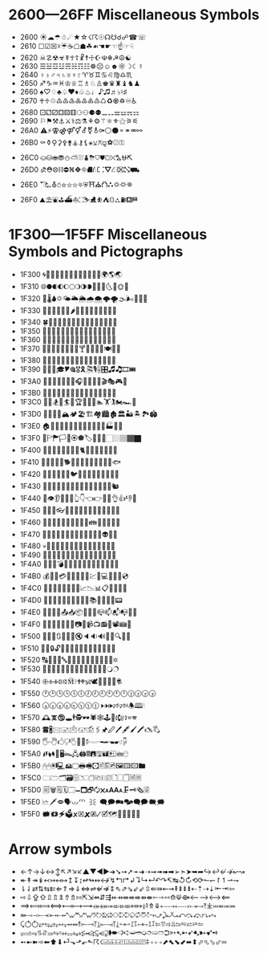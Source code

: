 # 2600—26FF Miscellaneous Symbols
- 2600    ☀☁☂☃☄★☆☇☈☉☊☋☌☍☎☏
- 2610    ☐☑☒☓☔☕☖☗☘☙☚☛☜☝☞☟
- 2620    ☠☡☢☣☤☥☦☧☨☩☪☫☬☭☮☯
- 2630    ☰☱☲☳☴☵☶☷☸☹☺☻☼☽☾☿
- 2640    ♀♁♂♃♄♅♆♇♈♉♊♋♌♍♎♏
- 2650    ♐♑♒♓♔♕♖♗♘♙♚♛♜♝♞♟
- 2660    ♠♡♢♣♤♥♦♧♨♩♪♫♬♭♮♯
- 2670    ♰♱♲♳♴♵♶♷♸♹♺♻♼♽♾♿
- 2680    ⚀⚁⚂⚃⚄⚅⚆⚇⚈⚉⚊⚋⚌⚍⚎⚏
- 2690    ⚐⚑⚒⚓⚔⚕⚖⚗⚘⚙⚚⚛⚜⚝⚞⚟
- 26A0    ⚠⚡⚢⚣⚤⚥⚦⚧⚨⚩⚪⚫⚬⚭⚮⚯
- 26B0    ⚰⚱⚲⚳⚴⚵⚶⚷⚸⚹⚺⚻⚼⚽⚾⚿
- 26C0    ⛀⛁⛂⛃⛄⛅⛆⛇⛈⛉⛊⛋⛌⛍⛎⛏
- 26D0    ⛐⛑⛒⛓⛔⛕⛖⛗⛘⛙⛚⛛⛜⛝⛞⛟
- 26E0    ⛠⛡⛢⛣⛤⛥⛦⛧⛨⛩⛪⛫⛬⛭⛮⛯
- 26F0    ⛰⛱⛲⛳⛴⛵⛶⛷⛸⛹⛺⛻⛼⛽⛾⛿

# 1F300—1F5FF Miscellaneous Symbols and Pictographs
- 1F300   🌀🌁🌂🌃🌄🌅🌆🌇🌈🌉🌊🌋🌌🌍🌎🌏
- 1F310   🌐🌑🌒🌓🌔🌕🌖🌗🌘🌙🌚🌛🌜🌝🌞🌟
- 1F320   🌠🌡🌢🌣🌤🌥🌦🌧🌨🌩🌪🌫🌬🌭🌮🌯
- 1F330   🌰🌱🌲🌳🌴🌵🌶🌷🌸🌹🌺🌻🌼🌽🌾🌿
- 1F340   🍀🍁🍂🍃🍄🍅🍆🍇🍈🍉🍊🍋🍌🍍🍎🍏
- 1F350   🍐🍑🍒🍓🍔🍕🍖🍗🍘🍙🍚🍛🍜🍝🍞🍟
- 1F360   🍠🍡🍢🍣🍤🍥🍦🍧🍨🍩🍪🍫🍬🍭🍮🍯
- 1F370   🍰🍱🍲🍳🍴🍵🍶🍷🍸🍹🍺🍻🍼🍽🍾🍿
- 1F380   🎀🎁🎂🎃🎄🎅🎆🎇🎈🎉🎊🎋🎌🎍🎎🎏
- 1F390   🎐🎑🎒🎓🎔🎕🎖🎗🎘🎙🎚🎛🎜🎝🎞🎟
- 1F3A0   🎠🎡🎢🎣🎤🎥🎦🎧🎨🎩🎪🎫🎬🎭🎮🎯
- 1F3B0   🎰🎱🎲🎳🎴🎵🎶🎷🎸🎹🎺🎻🎼🎽🎾🎿
- 1F3C0   🏀🏁🏂🏃🏄🏅🏆🏇🏈🏉🏊🏋🏌🏍🏎🏏
- 1F3D0   🏐🏑🏒🏓🏔🏕🏖🏗🏘🏙🏚🏛🏜🏝🏞🏟
- 1F3E0   🏠🏡🏢🏣🏤🏥🏦🏧🏨🏩🏪🏫🏬🏭🏮🏯
- 1F3F0   🏰🏱🏲🏳🏴🏵🏶🏷🏸🏹🏺🏻🏼🏽🏾🏿
- 1F400   🐀🐁🐂🐃🐄🐅🐆🐇🐈🐉🐊🐋🐌🐍🐎🐏
- 1F410   🐐🐑🐒🐓🐔🐕🐖🐗🐘🐙🐚🐛🐜🐝🐞🐟
- 1F420   🐠🐡🐢🐣🐤🐥🐦🐧🐨🐩🐪🐫🐬🐭🐮🐯
- 1F430   🐰🐱🐲🐳🐴🐵🐶🐷🐸🐹🐺🐻🐼🐽🐾🐿
- 1F440   👀👁👂👃👄👅👆👇👈👉👊👋👌👍👎👏
- 1F450   👐👑👒👓👔👕👖👗👘👙👚👛👜👝👞👟
- 1F460   👠👡👢👣👤👥👦👧👨👩👪👫👬👭👮👯
- 1F470   👰👱👲👳👴👵👶👷👸👹👺👻👼👽👾👿
- 1F480   💀💁💂💃💄💅💆💇💈💉💊💋💌💍💎💏
- 1F490   💐💑💒💓💔💕💖💗💘💙💚💛💜💝💞💟
- 1F4A0   💠💡💢💣💤💥💦💧💨💩💪💫💬💭💮💯
- 1F4B0   💰💱💲💳💴💵💶💷💸💹💺💻💼💽💾💿
- 1F4C0   📀📁📂📃📄📅📆📇📈📉📊📋📌📍📎📏
- 1F4D0   📐📑📒📓📔📕📖📗📘📙📚📛📜📝📞📟
- 1F4E0   📠📡📢📣📤📥📦📧📨📩📪📫📬📭📮📯
- 1F4F0   📰📱📲📳📴📵📶📷📸📹📺📻📼📽📾📿
- 1F500   🔀🔁🔂🔃🔄🔅🔆🔇🔈🔉🔊🔋🔌🔍🔎🔏
- 1F510   🔐🔑🔒🔓🔔🔕🔖🔗🔘🔙🔚🔛🔜🔝🔞🔟
- 1F520   🔠🔡🔢🔣🔤🔥🔦🔧🔨🔩🔪🔫🔬🔭🔮🔯
- 1F530   🔰🔱🔲🔳🔴🔵🔶🔷🔸🔹🔺🔻🔼🔽🔾🔿
- 1F540   🕀🕁🕂🕃🕄🕅🕆🕇🕈🕉🕊🕋🕌🕍🕎🕏
- 1F550   🕐🕑🕒🕓🕔🕕🕖🕗🕘🕙🕚🕛🕜🕝🕞🕟
- 1F560   🕠🕡🕢🕣🕤🕥🕦🕧🕨🕩🕪🕫🕬🕭🕮🕯
- 1F570   🕰🕱🕲🕳🕴🕵🕶🕷🕸🕹🕺🕻🕼🕽🕾🕿
- 1F580   🖀🖁🖂🖃🖄🖅🖆🖇🖈🖉🖊🖋🖌🖍🖎🖏
- 1F590   🖐🖑🖒🖓🖔🖕🖖🖗🖘🖙🖚🖛🖜🖝🖞🖟
- 1F5A0   🖠🖡🖢🖣🖤🖥🖦🖧🖨🖩🖪🖫🖬🖭🖮🖯
- 1F5B0   🖰🖱🖲🖳🖴🖵🖶🖷🖸🖹🖺🖻🖼🖽🖾🖿
- 1F5C0   🗀🗁🗂🗃🗄🗅🗆🗇🗈🗉🗊🗋🗌🗍🗎🗏
- 1F5D0   🗐🗑🗒🗓🗔🗕🗖🗗🗘🗙🗚🗛🗜🗝🗞🗟
- 1F5E0   🗠🗡🗢🗣🗤🗥🗦🗧🗨🗩🗪🗫🗬🗭🗮🗯
- 1F5F0   🗰🗱🗲🗳🗴🗵🗶🗷🗸🗹🗺🗻🗼🗽🗾🗿

# Arrow symbols
- ←↑→↓↔↕↖↗↘↙▲▼◀▶➔➘➙➚➛➜➝➞➟➠➡➢➣➤➥➦↪↩↚↛↜↝
- ↞↟↠↡↢↣↤↦↥↧↨↫↬↭↮↯↰↱↲↴↳↵↶↷↸↹↺↻⟲⟳↼↽↾↿⇀⇁
- ⇂⇃⇄⇅⇆⇇⇐⇑⇒⇓⇔⇌⇍⇏⇕⇖⇗⇘⇙⇙⇳⇚⇛⇜⇝⇞⇟⇟⇟⇠⇡⇢⇣⇤⇥⇦
- ⇨⇩⇪⇧⇫⇬⇭⇮⇯⇰⇱⇲⇴⇵⇶⇷⇸⇹⇺⇺⇻⇼⇽⇾⇿⟰⟱⟴⟵⟶⟷⟸
- ⟹⟽⟾⟺⟻⟼⟿⤀⤁⤅⤂⤃⤄⤆⤇⤈⤉⤊⤋⤌⤍⤎⤏⤐⤑⤒⤓⤔⤕⤖⤗
- ⤘⤙⤙⤚⤛⤜⤝⤞⤡⤢⤣⤤⤥⤦⤧⤨⤩⤪⤭⤮⤯⤰⤱⤲⤳⤻⤸⤾⤿⤺⤼⤽⤴⤵⤶⤷
- ⤹⥀⥁⥂⥃⥄⥅⥆⥇⥈⥉⥒⥓⥔⥕⥖⥗⥘⥙⥚⥛⥜⥝⥞⥟⥠⥡⥢⥣⥤⥥⥦⥧⥨⥩⥪
- ⥫⥬⥭⥮⥯⥰⥱⥲⥳⥴⥵⥶⥷⥸⥹⥺⥻➧➨➩➪➫➬➭➮➯➱➲➳➴➵➶➷➸➹➺
- ➻➼➽➾⬅⬆⬇⏎⬎⬏⬐⬑☈☇⍃⍄⍇⍈⍐⍗⍌⍓⍍⍔⍏⍖⍅⍆⬈⬉⬊⬋⬌⬍⬀⬁⬂⬃⬄
